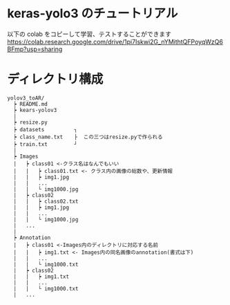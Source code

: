 # keras-yolo3 のチュートリアル

以下の colab をコピーして学習、テストすることができます
https://colab.research.google.com/drive/1pi7Iskwi2G_nYMithtQFPoyqWzQ6BFmp?usp=sharing


# ディレクトリ構成
```
yolov3_toAR/
  ┝ README.md
  ┝ kears-yolov3
  |
  ┝ resize.py
  ┝ datasets      　  ┐
  ┝ class_name.txt 　 ├  この三つはresize.pyで作られる
  ┝ train.txt       　┘
  |
  ┝ Images
  |   ┝ class01 <-クラス名はなんでもいい
  |   |   ┝ class01.txt <- クラス内の画像の総数や、更新情報
  |   |   ┝ img1.jpg
  |   |   ...
  |   |   └ img1000.jpg
  |   ┝ class02
  |   |   ┝ class02.txt
  |   |   ┝ img1.jpg
  |   |   ...
  |   |   └ img1000.jpg
  |   ...
  |
  ┝ Annotation
  |   ┝ class01 <-Images内のディレクトリに対応する名前
  |   |   ┝ img1.txt <- Images内の同名画像のannotation(書式は下)
  |   |   ...
  |   |   └ img1000.txt
  |   ┝ class02
  |   |   ┝ img1.txt
  |   |   ...
  |   |   └ img1000.txt
  |   ...
```
